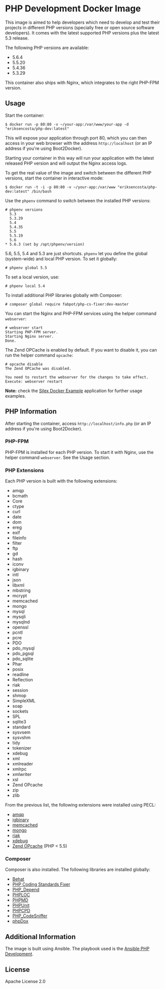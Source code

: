 # PHP Development Docker Image

This image is aimed to help developers which need to develop and test their projects in different PHP versions
(specially free or open source software developers). It comes with the latest supported PHP versions plus the latest
5.3 release.

The following PHP versions are available:

- 5.6.4
- 5.5.20
- 5.4.36
- 5.3.29

This container also ships with Nginx, which integrates to the right PHP-FPM version.


## Usage

Start the container:

    $ docker run -p 80:80 -v ~/your-app:/var/www/your-app -d "eriksencosta/php-dev:latest"

This will expose your application through port 80, which you can then access in your web browser with the address `http://localhost` (or an IP address if you're using Boot2Docker).

Starting your container in this way will run your application with the latest released PHP version and will output
the Nginx access logs.

To get the real value of the image and switch between the different PHP versions, start the container in interactive
mode:

    $ docker run -t -i -p 80:80 -v ~/your-app:/var/www "eriksencosta/php-dev:latest" /bin/bash

Use the `phpenv` command to switch between the installed PHP versions:

    # phpenv versions
      5.3
      5.3.29
      5.4
      5.4.35
      5.5
      5.5.19
      5.6
    * 5.6.3 (set by /opt/phpenv/version)

5.6, 5.5, 5.4 and 5.3 are just shortcuts. `phpenv` let you define the global (system-wide) and local PHP version. To
set it globally:

    # phpenv global 5.5

To set a local version, use:

    # phpenv local 5.4

To install additional PHP libraries globally with Composer:

    # composer global require fabpot/php-cs-fixer:dev-master

You can start the Nginx and PHP-FPM services using the helper command `webserver`:

    # webserver start
    Starting PHP-FPM server.
    Starting Nginx server.
    Done.

The Zend OPCache is enabled by default. If you want to disable it, you can run the helper command `opcache`:

    # opcache disable
    The Zend OPCache was disabled.

    You need to restart the webserver for the changes to take effect.
    Execute: webserver restart

**Note:** check the [Silex Docker Example][#github-silex-docker] application for further usage examples.


## PHP Information

After starting the container, access `http://localhost/info.php` (or an IP address if you're using Boot2Docker).


### PHP-FPM

PHP-FPM is installed for each PHP version. To start it with Nginx, use the helper command `webserver`. See the Usage
section.


### PHP Extensions

Each PHP version is built with the following extensions:

- amqp
- bcmath
- Core
- ctype
- curl
- date
- dom
- ereg
- exif
- fileinfo
- filter
- ftp
- gd
- hash
- iconv
- igbinary
- intl
- json
- libxml
- mbstring
- mcrypt
- memcached
- mongo
- mysql
- mysqli
- mysqlnd
- openssl
- pcntl
- pcre
- PDO
- pdo_mysql
- pdo_pgsql
- pdo_sqlite
- Phar
- posix
- readline
- Reflection
- riak
- session
- shmop
- SimpleXML
- soap
- sockets
- SPL
- sqlite3
- standard
- sysvsem
- sysvshm
- tidy
- tokenizer
- xdebug
- xml
- xmlreader
- xmlrpc
- xmlwriter
- xsl
- Zend OPcache
- zip
- zlib

From the previous list, the following extensions were installed using PECL:

- [amqp][#php-amqp]
- [igbinary][#php-igbinary]
- [memcached][#php-memcached]
- [mongo][#php-mongo]
- [riak][#php-riak]
- [xdebug][#php-xdebug]
- [Zend OPcache][#php-opcache] (PHP < 5.5)


### Composer

Composer is also installed. The following libraries are installed globally:

- [Behat][#behat]
- [PHP Coding Standards Fixer][#php-cs-fixer]
- [PHP_Depend][#phpdepend]
- [PHPLOC][#phploc]
- [PHPMD][#phpmd]
- [PHPUnit][#phpunit]
- [PHPCPD][#phpcpd]
- [PHP_CodeSniffer][#phpcodesniffer]
- [phpDox][#phpdox]


## Additional Information

The image is built using Ansible. The playbook used is the [Ansible PHP Development][#ansible-php-dev].


## License

Apache License 2.0


[#github-silex-docker]: https://github.com/eriksencosta/silex-docker-example
[#php-amqp]: http://pecl.php.net/package/amqp
[#php-igbinary]: http://pecl.php.net/package/igbinary
[#php-memcached]: http://pecl.php.net/package/memcached
[#php-mongo]: http://pecl.php.net/package/mongo
[#php-riak]: http://pecl.php.net/package/riak
[#php-xdebug]: http://pecl.php.net/package/xdebug
[#php-opcache]: http://pecl.php.net/package/ZendOpcache
[#behat]: http://behat.org
[#php-cs-fixer]: http://cs.sensiolabs.org
[#phpdepend]: http://pdepend.org
[#phploc]: https://github.com/sebastianbergmann/phploc
[#phpmd]: http://phpmd.org
[#phpunit]: https://phpunit.de
[#phpcpd]: https://github.com/sebastianbergmann/phpcpd
[#phpcodesniffer]: https://github.com/squizlabs/PHP_CodeSniffer
[#phpdox]: http://phpdox.de
[#ansible-php-dev]: https://github.com/eriksencosta/ansible-php-dev

